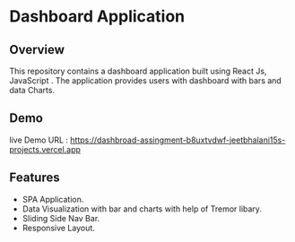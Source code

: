 # Dashboard Application

## Overview

This repository contains a dashboard application built using React Js, JavaScript . The application provides users with dashboard with bars and data Charts.


## Demo

live Demo URL : https://dashbroad-assingment-b8uxtvdwf-jeetbhalani15s-projects.vercel.app

## Features

- SPA Application.
- Data Visualization with bar and charts with help of Tremor libary. 
- Sliding Side Nav Bar.
- Responsive Layout.




